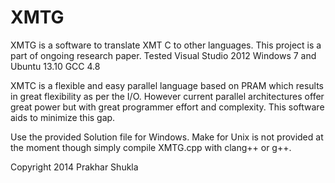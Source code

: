 XMTG
====
XMTG is a software to translate XMT C to other languages. 
This project is a part of ongoing research paper.
Tested Visual Studio 2012 Windows 7 and Ubuntu 13.10 GCC 4.8

XMTC is a flexible and easy parallel language based on PRAM which results in great flexibility as per the I/O. However current parallel architectures offer great power but with great programmer effort and complexity. This software aids to minimize this gap.

Use the provided Solution file for Windows. Make for Unix is not provided at the moment though simply compile XMTG.cpp with clang++ or g++.

Copyright 2014 Prakhar Shukla
